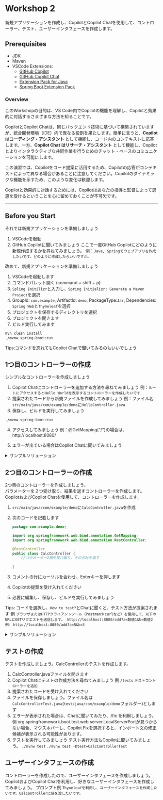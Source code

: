 # Workshop 2
新規アプリケーションを作成し、CopilotとCopilot Chatを使用して、コントローラー、テスト、ユーザーインタフェースを作成します。

## Prerequisites
- JDK
- Maven 
- VSCode Extensions:
  - [GitHub Copilot](https://marketplace.visualstudio.com/items?itemName=GitHub.copilot)
  - [GitHub Copilot Chat](https://marketplace.visualstudio.com/items?itemName=GitHub.copilot-chat)
  - [Extension Pack for Java](https://marketplace.visualstudio.com/items?itemName=vscjava.vscode-java-pack)
  - [Spring Boot Extension Pack](https://marketplace.visualstudio.com/items?itemName=vmware.vscode-boot-dev-pack)

### Overview

このWorkshopの目的は、VS Code内でCopilotの機能を理解し、Copilotと効果的に対話するさまざまな方法を知ることです。

CopilotとCopilot Chatは、同じバックエンド技術に基づいて構築されていますが、統合開発環境（IDE）内で異なる役割を果たします。簡単に言うと、**Copilot はコーディング・アシスタント** として機能し、コード内のコンテキストに応答します。一方、**Copilot Chat はリサーチ・アシスタント** として機能し、Copilot とよりインタラクティブな共同作業を行うためのチャット・ベースのコミュニケーションを可能にします。

この演習では、Copilotをコード提案に活用するため、Copilotの応答がコンテキストによって異なる場合があることに注意してください。Copilotのダイナミックな機能を示すため、このような変化は歓迎します。

Copilotと効果的に対話するためには、Copilotはあなたの指導と監督によって恩恵を受けるということを心に留めておくことが不可欠です。

---

## Before you Start 

それでは新規アプリケーションを準備しましょう

1. VSCodeを起動
2. GitHub Copilotに聞いてみましょう
ここで一度GitHub Copilotにどのように新規作成するかを尋ねてみましょう。
例：`Java, Springでウェブアプリを作成したいです。どのように作成したらいいですか。`

改めて、新規アプリケーションを準備しましょう

1. VSCodeを起動します
2. コマンドパレット開く (command + shift + p)
3. `Spling Initilizr`と入力し、`Spring Initializr: Generate a Maven Project`を選択
4. GroupId: `com.example`, ArtifactId: `demo`, PackageType:`Jar`, Dependencies: `Spring Web`と`Thymeleaf`を選択
5. プロジェクトを保存するディレクトリを選択
6. プロジェクトを開きます
7. ビルド実行してみます

```bash
mvn clean install
./mvnw spring-boot:run
``` 
Tips:コマンドを忘れてもCopilot Chatで聞いてみるのもいいでしょう

## 1つ目のコントローラーの作成
シンプルなコントローラーを作成しましょう

1. Copilot Chatにコントローラーを追加する方法を尋ねてみましょう
例：`ルートにアクセスするとHello Worldを表示するコントローラーを作成したいです`
2. 提案されたコードから新規ファイルを作成してみましょう
例：ファイル名　`src/main/java/com/example/demo`に`HelloController.java`
3. 保存し、ビルドを実行してみましょう

```bash
./mvnw spring-boot:run
```

4. アクセスしてみましょう
例：@GetMapping("/")の場合は、http://localhost:8080/ 

5. エラーが出ている場合はCopilot Chatに聞いてみましょう

<details>
  <summary>サンプルソリューション</summary>

1. `src/main/java/com/example/demo`に`HelloWorldController.java`を作成
2. 以下のコードを追加

```java
package com.example.demo;
import org.springframework.web.bind.annotation.GetMapping;
import org.springframework.web.bind.annotation.RestController;

@RestController
public class HelloWorldController {

    @GetMapping("/")
    public String helloWorld() {
        return "Hello World";
    }
}
```

</details>

## 2つ目のコントローラーの作成
2つ目のコントローラーを作成しましょう。<br>
パラメーターを２つ受け取り、結果を返すコントローラーを作成します。
CopilotおよびCopilot Chatを使用して、コントローラーを作成します。

1. `src/main/java/com/example/demo`に`CalcController.java`を作成
2. 次のコードを記載します
    
    ```java
    package com.example.demo;

    import org.springframework.web.bind.annotation.GetMapping;
    import org.springframework.web.bind.annotation.RestController;

    @RestController
    public class CalcController {
        //パラメーター2個を受け取り、その合計を返す
        
    }
    ```
3. コメントの行にカーソルを合わせ、Enterキーを押します
4. Copilotの提案を受け入れてください
5. 必要に編集し、保存し、ビルドを実行してみましょう

Tips: コードを選択し、`How to test?`とChatに聞くと、テスト方法が提案されます
例
`ブラウザまたはHTTPクライアントツール（Postmanやcurlなど）を使用して、以下のURLにGETリクエストを送信します。
   http://localhost:8080/add?a=数値1&b=数値2
   例: http://localhost:8080/add?a=5&b=3`


<details>
  <summary>サンプルソリューション</summary>

```java
package com.example.demo;

import org.springframework.web.bind.annotation.GetMapping;
import org.springframework.web.bind.annotation.RestController;

@RestController
public class CalcController {
    //パラメーター2個を受け取り、その合計を返す
    @GetMapping("/add")
    public int add(int a, int b) {
        return a + b;
    }
}
```

</details>

## テストの作成
テストを作成しましょう。CalcControllerのテストを作成します。

1. CalcController.javaファイルを開きます
2. Copilot Chatにテストの作成方法を尋ねてみましょう
例
`/tests`
`テストコントローラーを追加`
3. 提案されたコードを受け入れてください
4. ファイルを保存しましょう。ファイル名は`CalcControllerTest.java`(`test/java/com/example/demo`フォルダー)とします
5. エラーが表示された場合は、Chatに聞いてみたり、/fix を利用しましょう。
例
org.springframework.boot.test.web.server.LocalServerPortが見つからない場合、マウスホバーし、Copilot Fixを選択すると、インポート文の修正候補が表示される可能性があります。
6. テストを実行してみましょう
テスト実行方法もCopilotに聞いてみましょう。
`./mvnw test`
`./mvnw test -Dtest=CalcControllerTest`

## ユーザーインタフェースの作成
コントローラーを作成したので、ユーザーインタフェースを作成しましょう。
CopilotおよびCopilot Chatを利用し、好きなユーザーインタフェースを作成してみましょう。
プロンプト例
`Thymeleafを利用し、ユーザーインタフェースを作成したいです。CalControllerに値を渡したいです。`



